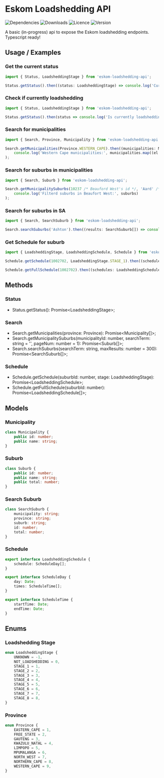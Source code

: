 # Eskom Loadshedding API

![Dependencies](https://img.shields.io/david/polarizedions/eskom-loadshedding-api?style=for-the-badge)
![Downloads](https://img.shields.io/npm/dm/eskom-loadshedding-api?style=for-the-badge&color=informational)
![Licence](https://img.shields.io/npm/l/eskom-loadshedding-api?style=for-the-badge&color=red)
![Version](https://img.shields.io/npm/v/eskom-loadshedding-api?style=for-the-badge)

A basic (in-progress) api to expose the Eskom loadshedding endpoints. Typescript ready!

## Usage / Examples

### Get the current status

```ts
import { Status, LoadsheddingStage } from 'eskom-loadshedding-api';

Status.getStatus().then((status: LoadsheddingStage) => console.log('Current status: ', status));
```

### Check if currently loadshedding

```ts
import { Status, LoadsheddingStage } from 'eskom-loadshedding-api';

Status.getStatus().then(status => console.log('Is currently loadshedding?', status !== LoadsheddingStage.NOT_LOADSHEDDING));
```

### Search for municipalities

```ts
import { Search, Province, Municipality } from 'eskom-loadshedding-api';

Search.getMunicipalities(Province.WESTERN_CAPE).then((municipalities: Municipality[]) =>
    console.log('Western Cape municipalities:', municipalities.map((el: Municipality) => el.name))
);
```

### Search for suburbs in municipalities

```ts
import { Search, Suburb } from 'eskom-loadshedding-api';

Search.getMunicipalitySuburbs(10237 /* Beauford West's id */, 'Aard' /* Search term */).then((suburbs: Suburb[]) =>
    console.log('Filterd suburbs in Beaufort West:', suburbs)
);
```

### Search for suburbs in SA

```ts
import { Search, SearchSuburb } from 'eskom-loadshedding-api';

Search.searchSuburbs('Ashton').then((results: SearchSuburb[]) => console.log('Searching for "Ashton":', results));
```

### Get Schedule for suburb

```ts
import { LoadsheddingStage, LoadsheddingSchedule, Schedule } from 'eskom-loadshedding-api';

Schedule.getSchedule(1002702, LoadsheddingStage.STAGE_1).then((schedule: LoadsheddingSchedule) => console.log(JSON.stringify(schedule, null, 4)));

Schedule.getFullSchedule(1002702).then((schedules: LoadsheddingSchedule[]) => console.log(JSON.stringify(schedules, null, 4)));
```

## Methods

### Status

-   Status.getStatus(): Promise\<LoadsheddingStage>;

### Search

-   Search.getMunicipalities(province: Province): Promise\<Municipality[]>;
-   Search.getMunicipalitySuburbs(municipalityId: number, searchTerm: string = '', pageNum: number = 1): Promise\<Suburb[]>;
-   Search.searchSuburbs(searchTerm: string, maxResults: number = 300): Promise\<SearchSuburb[]>;

### Schedule

-   Schedule.getSchedule(suburbId: number, stage: LoadsheddingStage): Promise\<LoadsheddingSchedule>;
-   Schedule.getFullSchedule(suburbId: number): Promise\<LoadsheddingSchedule[]>;

## Models

### Municipality

```ts
class Municipality {
    public id: number;
    public name: string;
}
```

### Suburb

```ts
class Suburb {
    public id: number;
    public name: string;
    public total: number;
}
```

### Search Suburb

```ts
class SearchSuburb {
    municipality: string;
    province: string;
    suburb: string;
    id: number;
    total: number;
}
```

### Schedule

```ts
export interface LoadsheddingSchedule {
    schedule: ScheduleDay[];
}

export interface ScheduleDay {
    day: Date;
    times: ScheduleTime[];
}

export interface ScheduleTime {
    startTime: Date;
    endTime: Date;
}
```

## Enums

### Loadshedding Stage

```ts
enum LoadsheddingStage {
    UNKNOWN = -1,
    NOT_LOADSHEDDING = 0,
    STAGE_1 = 1,
    STAGE_2 = 2,
    STAGE_3 = 3,
    STAGE_4 = 4,
    STAGE_5 = 5,
    STAGE_6 = 6,
    STAGE_7 = 7,
    STAGE_8 = 8,
}
```

### Province

```ts
enum Province {
    EASTERN_CAPE = 1,
    FREE_STATE = 2,
    GAUTENG = 3,
    KWAZULU_NATAL = 4,
    LIMPOPO = 5,
    MPUMALANGA = 6,
    NORTH_WEST = 7,
    NORTHERN_CAPE = 8,
    WESTERN_CAPE = 9,
}
```
